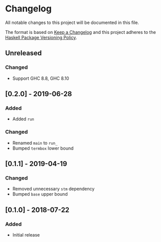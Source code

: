 # Changelog

All notable changes to this project will be documented in this file.

The format is based on [Keep a Changelog](http://keepachangelog.com/)
and this project adheres to the [Haskell Package Versioning Policy](https://pvp.haskell.org/).

## Unreleased

### Changed
- Support GHC 8.8, GHC 8.10

## [0.2.0] - 2019-06-28

### Added
- Added `run`

### Changed
- Renamed `main` to `run_`
- Bumped `termbox` lower bound

## [0.1.1] - 2019-04-19

### Changed
- Removed unnecessary `stm` dependency
- Bumped `base` upper bound

## [0.1.0] - 2018-07-22

### Added
- Initial release
